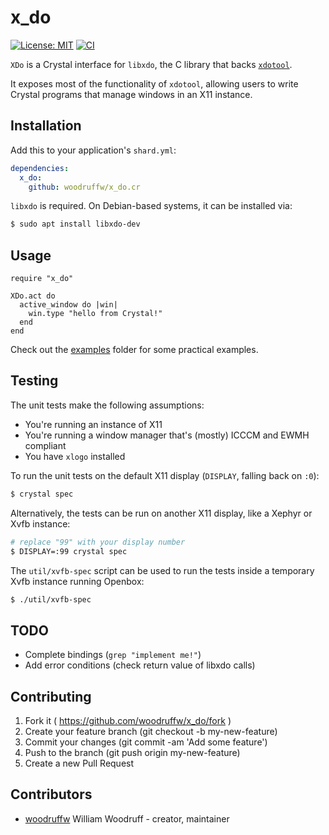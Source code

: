 x_do
====

[![License: MIT](https://img.shields.io/badge/License-MIT-yellow.svg)](https://opensource.org/licenses/MIT)
[![CI](https://github.com/woodruffw/x_do.cr/actions/workflows/ci.yml/badge.svg)](https://github.com/woodruffw/x_do.cr/actions/workflows/ci.yml)

`XDo` is a Crystal interface for `libxdo`,
the C library that backs [`xdotool`](https://github.com/jordansissel/xdotool).

It exposes most of the functionality of `xdotool`, allowing
users to write Crystal programs that manage windows in an X11 instance.

## Installation

Add this to your application's `shard.yml`:

```yaml
dependencies:
  x_do:
    github: woodruffw/x_do.cr
```

`libxdo` is required. On Debian-based systems, it can be installed via:

```bash
$ sudo apt install libxdo-dev
```

## Usage

```crystal
require "x_do"

XDo.act do
  active_window do |win|
    win.type "hello from Crystal!"
  end
end
```

Check out the [examples](./examples) folder for some practical examples.

## Testing

The unit tests make the following assumptions:

* You're running an instance of X11
* You're running a window manager that's (mostly) ICCCM and EWMH compliant
* You have `xlogo` installed

To run the unit tests on the default X11 display (`DISPLAY`, falling back on `:0`):

```bash
$ crystal spec
```

Alternatively, the tests can be run on another X11 display, like a Xephyr or Xvfb instance:

```bash
# replace "99" with your display number
$ DISPLAY=:99 crystal spec
```

The `util/xvfb-spec` script can be used to run the tests inside a temporary Xvfb instance running
Openbox:

```bash
$ ./util/xvfb-spec
```

## TODO

* Complete bindings (`grep "implement me!"`)
* Add error conditions (check return value of libxdo calls)

## Contributing

1. Fork it ( https://github.com/woodruffw/x_do/fork )
2. Create your feature branch (git checkout -b my-new-feature)
3. Commit your changes (git commit -am 'Add some feature')
4. Push to the branch (git push origin my-new-feature)
5. Create a new Pull Request

## Contributors

- [woodruffw](https://github.com/woodruffw) William Woodruff - creator, maintainer

